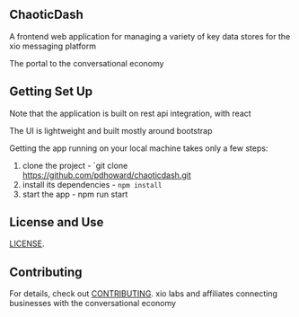 
## ChaoticDash

A frontend web application for managing a variety of key data stores for the xio messaging platform

The portal to the conversational economy

## Getting Set Up

Note that the application is built on rest api integration, with react

The UI is lightweight and built mostly around bootstrap

Getting the app running on your local machine takes only a few steps:

1. clone the project - `git clone https://github.com/pdhoward/chaoticdash.git
2. install its dependencies - `npm install`
3. start the app - npm run start


## License and Use
 [LICENSE](.github/LICENSE.txt).

## Contributing

For details, check out [CONTRIBUTING](.github/CONTRIBUTING.md).
xio labs and affiliates
connecting businesses with the conversational economy
